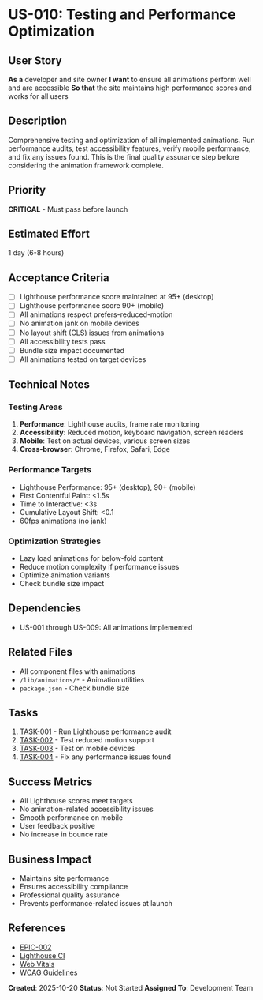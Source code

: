 # US-010: Testing and Performance Optimization

## User Story

**As a** developer and site owner
**I want** to ensure all animations perform well and are accessible
**So that** the site maintains high performance scores and works for all users

## Description

Comprehensive testing and optimization of all implemented animations. Run performance audits, test accessibility features, verify mobile performance, and fix any issues found. This is the final quality assurance step before considering the animation framework complete.

## Priority

**CRITICAL** - Must pass before launch

## Estimated Effort

1 day (6-8 hours)

## Acceptance Criteria

- [ ] Lighthouse performance score maintained at 95+ (desktop)
- [ ] Lighthouse performance score 90+ (mobile)
- [ ] All animations respect prefers-reduced-motion
- [ ] No animation jank on mobile devices
- [ ] No layout shift (CLS) issues from animations
- [ ] All accessibility tests pass
- [ ] Bundle size impact documented
- [ ] All animations tested on target devices

## Technical Notes

### Testing Areas

1. **Performance**: Lighthouse audits, frame rate monitoring
2. **Accessibility**: Reduced motion, keyboard navigation, screen readers
3. **Mobile**: Test on actual devices, various screen sizes
4. **Cross-browser**: Chrome, Firefox, Safari, Edge

### Performance Targets

- Lighthouse Performance: 95+ (desktop), 90+ (mobile)
- First Contentful Paint: <1.5s
- Time to Interactive: <3s
- Cumulative Layout Shift: <0.1
- 60fps animations (no jank)

### Optimization Strategies

- Lazy load animations for below-fold content
- Reduce motion complexity if performance issues
- Optimize animation variants
- Check bundle size impact

## Dependencies

- US-001 through US-009: All animations implemented

## Related Files

- All component files with animations
- `/lib/animations/*` - Animation utilities
- `package.json` - Check bundle size

## Tasks

1. [TASK-001](./tasks/TASK-001.md) - Run Lighthouse performance audit
2. [TASK-002](./tasks/TASK-002.md) - Test reduced motion support
3. [TASK-003](./tasks/TASK-003.md) - Test on mobile devices
4. [TASK-004](./tasks/TASK-004.md) - Fix any performance issues found

## Success Metrics

- All Lighthouse scores meet targets
- No animation-related accessibility issues
- Smooth performance on mobile
- User feedback positive
- No increase in bounce rate

## Business Impact

- Maintains site performance
- Ensures accessibility compliance
- Professional quality assurance
- Prevents performance-related issues at launch

## References

- [EPIC-002](../epic.md)
- [Lighthouse CI](https://github.com/GoogleChrome/lighthouse-ci)
- [Web Vitals](https://web.dev/vitals/)
- [WCAG Guidelines](https://www.w3.org/WAI/WCAG21/quickref/)

**Created**: 2025-10-20
**Status**: Not Started
**Assigned To**: Development Team
